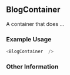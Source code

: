 ## BlogContainer
A container that does ...

### Example Usage

```js
<BlogContainer  />
```


### Other Information

